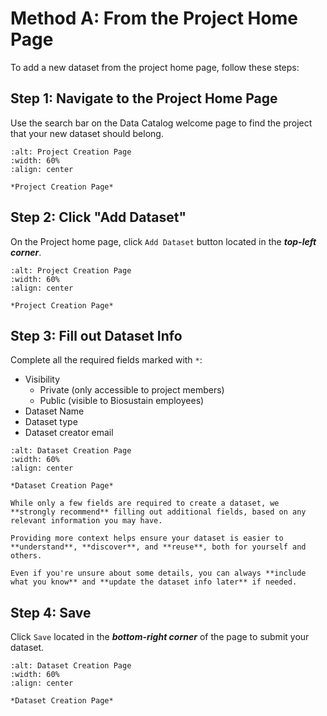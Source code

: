 # **Method A**: From the Project Home Page
To add a new dataset from the project home page, follow these steps:

## Step 1: Navigate to the Project Home Page 
Use the search bar on the Data Catalog welcome page to find the project that your new dataset should belong.


```{figure} ../../../_static/images/search_project.png
:alt: Project Creation Page
:width: 60%
:align: center

*Project Creation Page*

```

## Step 2: Click "Add Dataset" 
On the Project home page, click `Add Dataset` button located in the ***top-left corner***.


```{figure} ../../../_static/images/add_dataset_button.png
:alt: Project Creation Page
:width: 60%
:align: center

*Project Creation Page*

```

## Step 3: Fill out Dataset Info
Complete all the required fields marked with `*`:

* Visibility
    * Private (only accessible to project members)
    * Public (visible to Biosustain employees)
* Dataset Name
* Dataset type
* Dataset creator email




```{figure} ../../../_static/images/dataset_creation_page.png
:alt: Dataset Creation Page
:width: 60%
:align: center

*Dataset Creation Page*

```

```{tip}
While only a few fields are required to create a dataset, we **strongly recommend** filling out additional fields, based on any relevant information you may have.

Providing more context helps ensure your dataset is easier to **understand**, **discover**, and **reuse**, both for yourself and others.

Even if you're unsure about some details, you can always **include what you know** and **update the dataset info later** if needed.
```


## Step 4: Save
Click `Save` located in the ***bottom-right corner*** of the page to submit your dataset.

```{figure} ../../../_static/images/dataset_creation_save_button.png
:alt: Dataset Creation Page
:width: 60%
:align: center

*Dataset Creation Page*

```